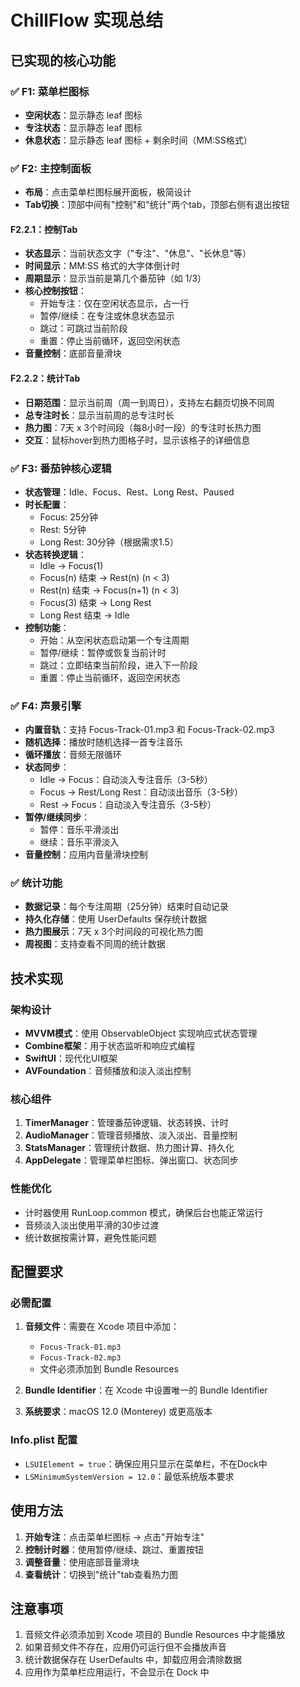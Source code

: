 # ChillFlow 实现总结

## 已实现的核心功能

### ✅ F1: 菜单栏图标
- **空闲状态**：显示静态 leaf 图标
- **专注状态**：显示静态 leaf 图标
- **休息状态**：显示静态 leaf 图标 + 剩余时间（MM:SS格式）

### ✅ F2: 主控制面板
- **布局**：点击菜单栏图标展开面板，极简设计
- **Tab切换**：顶部中间有"控制"和"统计"两个tab，顶部右侧有退出按钮

#### F2.2.1：控制Tab
- **状态显示**：当前状态文字（"专注"、"休息"、"长休息"等）
- **时间显示**：MM:SS 格式的大字体倒计时
- **周期显示**：显示当前是第几个番茄钟（如 1/3）
- **核心控制按钮**：
  - 开始专注：仅在空闲状态显示，占一行
  - 暂停/继续：在专注或休息状态显示
  - 跳过：可跳过当前阶段
  - 重置：停止当前循环，返回空闲状态
- **音量控制**：底部音量滑块

#### F2.2.2：统计Tab
- **日期范围**：显示当前周（周一到周日），支持左右翻页切换不同周
- **总专注时长**：显示当前周的总专注时长
- **热力图**：7天 x 3个时间段（每8小时一段）的专注时长热力图
- **交互**：鼠标hover到热力图格子时，显示该格子的详细信息

### ✅ F3: 番茄钟核心逻辑
- **状态管理**：Idle、Focus、Rest、Long Rest、Paused
- **时长配置**：
  - Focus: 25分钟
  - Rest: 5分钟
  - Long Rest: 30分钟（根据需求1.5）
- **状态转换逻辑**：
  - Idle -> Focus(1)
  - Focus(n) 结束 -> Rest(n) (n < 3)
  - Rest(n) 结束 -> Focus(n+1) (n < 3)
  - Focus(3) 结束 -> Long Rest
  - Long Rest 结束 -> Idle
- **控制功能**：
  - 开始：从空闲状态启动第一个专注周期
  - 暂停/继续：暂停或恢复当前计时
  - 跳过：立即结束当前阶段，进入下一阶段
  - 重置：停止当前循环，返回空闲状态

### ✅ F4: 声景引擎
- **内置音轨**：支持 Focus-Track-01.mp3 和 Focus-Track-02.mp3
- **随机选择**：播放时随机选择一首专注音乐
- **循环播放**：音频无限循环
- **状态同步**：
  - Idle -> Focus：自动淡入专注音乐（3-5秒）
  - Focus -> Rest/Long Rest：自动淡出音乐（3-5秒）
  - Rest -> Focus：自动淡入专注音乐（3-5秒）
- **暂停/继续同步**：
  - 暂停：音乐平滑淡出
  - 继续：音乐平滑淡入
- **音量控制**：应用内音量滑块控制

### ✅ 统计功能
- **数据记录**：每个专注周期（25分钟）结束时自动记录
- **持久化存储**：使用 UserDefaults 保存统计数据
- **热力图展示**：7天 x 3个时间段的可视化热力图
- **周视图**：支持查看不同周的统计数据

## 技术实现

### 架构设计
- **MVVM模式**：使用 ObservableObject 实现响应式状态管理
- **Combine框架**：用于状态监听和响应式编程
- **SwiftUI**：现代化UI框架
- **AVFoundation**：音频播放和淡入淡出控制

### 核心组件
1. **TimerManager**：管理番茄钟逻辑、状态转换、计时
2. **AudioManager**：管理音频播放、淡入淡出、音量控制
3. **StatsManager**：管理统计数据、热力图计算、持久化
4. **AppDelegate**：管理菜单栏图标、弹出窗口、状态同步

### 性能优化
- 计时器使用 RunLoop.common 模式，确保后台也能正常运行
- 音频淡入淡出使用平滑的30步过渡
- 统计数据按需计算，避免性能问题

## 配置要求

### 必需配置
1. **音频文件**：需要在 Xcode 项目中添加：
   - `Focus-Track-01.mp3`
   - `Focus-Track-02.mp3`
   - 文件必须添加到 Bundle Resources

2. **Bundle Identifier**：在 Xcode 中设置唯一的 Bundle Identifier

3. **系统要求**：macOS 12.0 (Monterey) 或更高版本

### Info.plist 配置
- `LSUIElement = true`：确保应用只显示在菜单栏，不在Dock中
- `LSMinimumSystemVersion = 12.0`：最低系统版本要求

## 使用方法

1. **开始专注**：点击菜单栏图标 → 点击"开始专注"
2. **控制计时器**：使用暂停/继续、跳过、重置按钮
3. **调整音量**：使用底部音量滑块
4. **查看统计**：切换到"统计"tab查看热力图

## 注意事项

1. 音频文件必须添加到 Xcode 项目的 Bundle Resources 中才能播放
2. 如果音频文件不存在，应用仍可运行但不会播放声音
3. 统计数据保存在 UserDefaults 中，卸载应用会清除数据
4. 应用作为菜单栏应用运行，不会显示在 Dock 中

